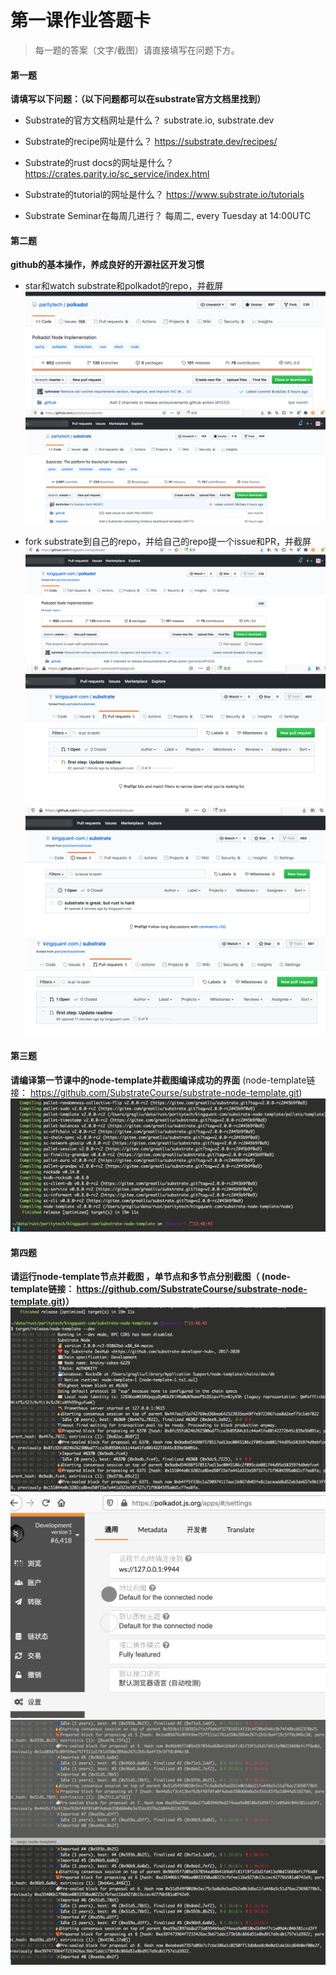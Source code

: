 # 第一课作业答题卡

> 每一题的答案（文字/截图）请直接填写在问题下方。

#### 第一题

**请填写以下问题：（以下问题都可以在substrate官方文档里找到）**

- Substrate的官方文档网址是什么？
substrate.io, substrate.dev
  

- Substrate的recipe网址是什么？
https://substrate.dev/recipes/
  

- Substrate的rust docs的网址是什么？
https://crates.parity.io/sc_service/index.html
  

- Substrate的tutorial的网址是什么？
https://www.substrate.io/tutorials
  

- Substrate Seminar在每周几进行？
每周二, every Tuesday at 14:00UTC


#### 第二题

**github的基本操作，养成良好的开源社区开发习惯**

- star和watch substrate和polkadot的repo，并截屏
![avatar](./watchstarPolkadot.png)
![avatar](./watchstarSubstrate.png)
  

- fork substrate到自己的repo，并给自己的repo提一个issue和PR，并截屏
![avatar](./forkPolkadot.png)
![avatar](./forkSubstrate.png)
![avatar](./issue1tomyself.png)
![avatar](./pr1tomyself.png)



#### 第三题

**请编译第一节课中的node-template并截图编译成功的界面** (node-template链接： https://github.com/SubstrateCourse/substrate-node-template.git)
![avatar](./compilesuccessfuly.png)


#### 第四题

**请运行node-template节点并截图 ，单节点和多节点分别截图（ (node-template链接： https://github.com/SubstrateCourse/substrate-node-template.git)）**
![avatar](./singleNode1.png)
![avatar](./singleNode2.png)
![avatar](./multiNodes.png)